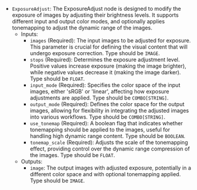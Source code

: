 - `ExposureAdjust`: The ExposureAdjust node is designed to modify the exposure of images by adjusting their brightness levels. It supports different input and output color modes, and optionally applies tonemapping to adjust the dynamic range of the images.
    - Inputs:
        - `images` (Required): The input images to be adjusted for exposure. This parameter is crucial for defining the visual content that will undergo exposure correction. Type should be `IMAGE`.
        - `stops` (Required): Determines the exposure adjustment level. Positive values increase exposure (making the image brighter), while negative values decrease it (making the image darker). Type should be `FLOAT`.
        - `input_mode` (Required): Specifies the color space of the input images, either 'sRGB' or 'linear', affecting how exposure adjustments are applied. Type should be `COMBO[STRING]`.
        - `output_mode` (Required): Defines the color space for the output images, allowing for flexibility in integrating the adjusted images into various workflows. Type should be `COMBO[STRING]`.
        - `use_tonemap` (Required): A boolean flag that indicates whether tonemapping should be applied to the images, useful for handling high dynamic range content. Type should be `BOOLEAN`.
        - `tonemap_scale` (Required): Adjusts the scale of the tonemapping effect, providing control over the dynamic range compression of the images. Type should be `FLOAT`.
    - Outputs:
        - `image`: The output images with adjusted exposure, potentially in a different color space and with optional tonemapping applied. Type should be `IMAGE`.
